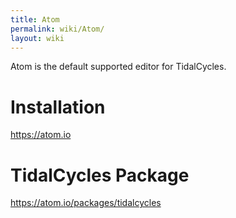 ```yaml
---
title: Atom
permalink: wiki/Atom/
layout: wiki
---
```


Atom is the default supported editor for TidalCycles.

# Installation

<https://atom.io>

# TidalCycles Package

<https://atom.io/packages/tidalcycles>
